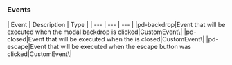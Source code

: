 <h3>Events</h3>
| Event | Description | Type |
 | --- | --- | --- |
|pd-backdrop|Event that will be executed when the modal backdrop is clicked|CustomEvent\<void\>|
|pd-closed|Event that will be executed when the is closed|CustomEvent\<void\>|
|pd-escape|Event that will be executed when the escape button was clicked|CustomEvent\<void\>|
